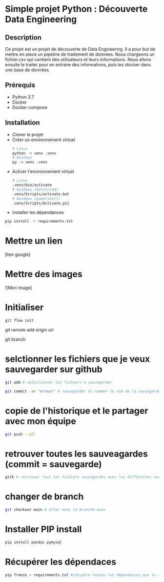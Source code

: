 # Simple projet Python : Découverte Data Engineering
## Description
Ce projet est un projet de découverte de Data Engineering. Il a pour but de mettre en place un pipeline de traitement de données.
Nous chargeons un fichier.csv qui contient des utilisateurs et leurs informations. Nous allons ensuite le traiter pour en extraire des informations, puis les stocker dans une base de données.
## Prérequis
- Python 3.7
- Docker
- Docker-compose
## Installation
- Cloner le projet
- Créer un environnement virtuel
    ```bash
    # Linux
    python -m venv .venv
    # Windows
    py -m venv .venv
    ```
- Activer l'environnement virtuel
    ```bash
    # Linux
    .venv/bin/activate
    # Windows (batch/cmd)
    .venv/Scripts/activate.bat
    # Windows (powershell)
    .venv/Scripts/Activate.ps1
    ```
- Installer les dépendances
```bash
pip install -r requirements.txt
```
# Mettre un lien
[lien google]

# Mettre des images
![Mon image]

# Initialiser
```bash
git flow init
```
git remote add origin url

git branch

# selctionner les fichiers que je veux sauvegarder sur github

```bash
git add # selectionner les fichiers à sauvegarder
```
```bash
git commit -am "erreur" # sauvegarder et nommer le nom de la sauvegarde
```
# copie de l'historique et le partager avec mon équipe
```bash
git push --all
```
# retrouver toutes les sauveagardes (commit = sauvegarde)
```bash
gitk # retrouver tous les fichiers sauvegardés avec les différentes version
```
# changer de branch

```bash
git checkout main # aller dans la branche main
```
# Installer PIP install

```bash
pip install pandas pymysql
```
# Récupérer les dépendaces
```bash
pip freeze > requirements.txt #récupère toutes les dépendances que tu as installer avec les versions exactes
```
